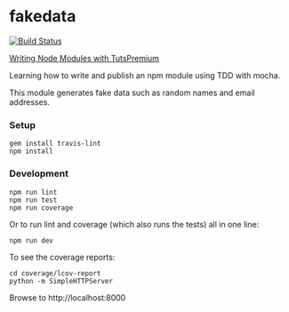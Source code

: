 fakedata
======

[![Build Status](https://travis-ci.org/danielabar/fakedata.svg?branch=master)](https://travis-ci.org/danielabar/fakedata)

[Writing Node Modules with TutsPremium](https://tutsplus.com/course/writing-node-modules/)

Learning how to write and publish an npm module using TDD with mocha.

This module generates fake data such as random names and email addresses.

### Setup

  ```
  gem install travis-lint
  npm install
  ```

### Development

  ```
  npm run lint
  npm run test
  npm run coverage
  ```

Or to run lint and coverage (which also runs the tests) all in one line:

  ```
  npm run dev
  ```

To see the coverage reports:

  ```
  cd coverage/lcov-report
  python -m SimpleHTTPServer
  ```

Browse to http://localhost:8000